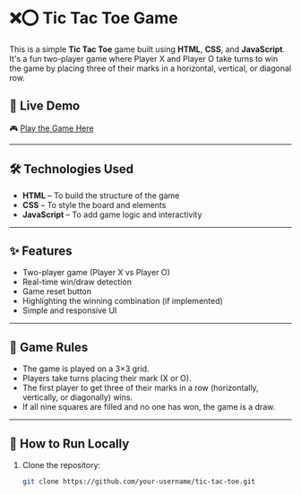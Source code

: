 # ❌⭕ Tic Tac Toe Game

This is a simple **Tic Tac Toe** game built using **HTML**, **CSS**, and **JavaScript**. It's a fun two-player game where Player X and Player O take turns to win the game by placing three of their marks in a horizontal, vertical, or diagonal row.

## 🔗 Live Demo

🎮 [Play the Game Here](https://Susmita75.github.io/tic-tac-toe/) 

---

## 🛠 Technologies Used

- **HTML** – To build the structure of the game
- **CSS** – To style the board and elements
- **JavaScript** – To add game logic and interactivity

---

## ✨ Features

- Two-player game (Player X vs Player O)
- Real-time win/draw detection
- Game reset button
- Highlighting the winning combination (if implemented)
- Simple and responsive UI

---

## 🧠 Game Rules

- The game is played on a 3×3 grid.
- Players take turns placing their mark (X or O).
- The first player to get three of their marks in a row (horizontally, vertically, or diagonally) wins.
- If all nine squares are filled and no one has won, the game is a draw.

---

## 🚀 How to Run Locally

1. Clone the repository:
   ```bash
   git clone https://github.com/your-username/tic-tac-toe.git

